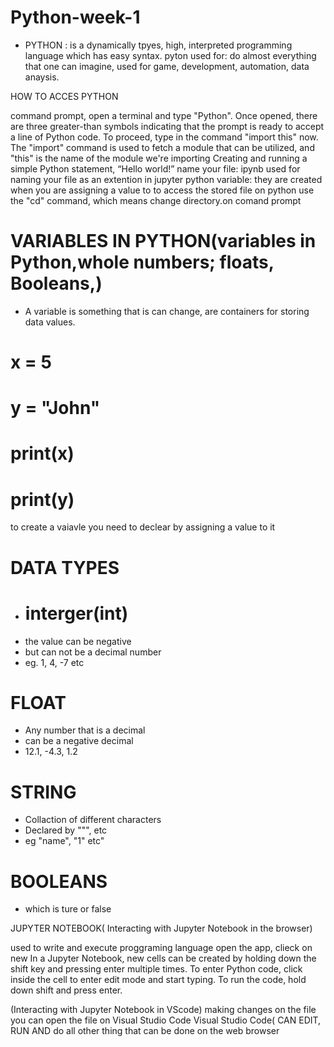 # Python-week-1

*  PYTHON : is a dynamically tpyes, high, interpreted programming language which has easy syntax.
 pyton used for: do almost everything that one can imagine, used for game, development, automation, data anaysis.
 
HOW TO ACCES PYTHON

command prompt, open a terminal and type "Python". Once opened, there are three greater-than symbols indicating that the prompt is ready to accept a line of Python code.
To proceed, type in the command "import this" now. The "import" command is used to fetch a module that can be utilized, and "this" is the name of the module we're importing
Creating and running a simple Python statement, “Hello world!”
name your file: ipynb used for naming your file as an extention in jupyter
python variable: they are created when you are assigning a value to
to access the stored file on python use the "cd" command, which means change directory.on comand prompt

# VARIABLES IN PYTHON(variables in Python,whole numbers; floats, Booleans,)

* A variable is something that is can change, are containers for storing data values.

  
# x = 5
# y = "John"
# print(x)
# print(y)

to create a vaiavle you need to declear by assigning a value to it

# DATA TYPES

* # interger(int)
* the value can be negative
* but can not be a decimal number
* eg. 1, 4, -7 etc

# FLOAT

* Any number that is a decimal
* can be a negative decimal
* 12.1, -4.3, 1.2

# STRING

* Collaction of different characters 
* Declared by """, etc
* eg "name", "1" etc"

# BOOLEANS

* which is ture or false


JUPYTER NOTEBOOK( Interacting with Jupyter Notebook in the browser)

used to write and execute proggraming language
open the app, clieck on new 
In a Jupyter Notebook, new cells can be created by holding down the shift key and pressing enter multiple times.
 To enter Python code, click inside the cell to enter edit mode and start typing.
 To run the code, hold down shift and press enter.

 (Interacting with Jupyter Notebook in VScode)
 making changes on the file you can open the file on Visual Studio Code
 Visual Studio Code( CAN EDIT, RUN AND do all other thing that can be done on the web browser
 
 
